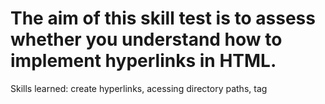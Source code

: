 # The aim of this skill test is to assess whether you understand how to implement hyperlinks in HTML.

<p>Skills learned: create hyperlinks, acessing directory paths, tag <title> (for tooltip), redirect to email aplication (with cc and subject), add images, 
anchor to some element in page, good pratices on link names.</p>
  
 
<p><strong>See it below</strong></p>
<a href="https://htmlpreview.github.io/?https://github.com/alexandre-j-dev/MDN-Mozilla-Developer-Network/blob/HTML/Test%20your%20skills:%20Links/links.html"> Render </a><br>

<p><strong>MDN skill tests</strong></p>
<a href="https://developer.mozilla.org/en-US/docs/Learn/HTML/Introduction_to_HTML/Test_your_skills:_Links"> Link to this test </a>

<p><strong>Assessment on Mozilla discourse</strong></p>
<a href="https://discourse.mozilla.org/t/assessment-wanted-for-links-skill-tests/106520">Link to Assessment </a><br>


<h4>Task 1</h4> 
 Help to fill in the links on our Whales information page:
<ul>
  <li>The first link should be linked to a page called whales.html, which is in the same directory as the current page.</li>
  <li>We'd also like you to give it a tooltip when moused over that tells the user that the page includes information on Blue Whales and Sperm Whales.</li>   <li>The second link should be turned into a link you can click to open up an email in the user's default mail application, with the recipient set as "whales@example.com".</li>
  <li>You'll get a bonus point if you also set it so that the subject line of the email is automatically filled in as "Question about Whales".</li>
</ul>

 <h4>Task 2</h4> 
 fill in the four links so that they link to the appropriate places:
<ul>
  <li>The first link should link to an image called blue-whale.jpg, which is located in a directory called blue inside the current directory.</li>
  <li>The second link should link to an image called narwhal.jpg, which is located in a directory called narwhal, which is located one directory level above the current directory.</li>   
  <li>The third link should link to the UK Google Image search. The base URL is https://www.google.co.uk, and the image search is located in a subdirectory called imghp.</li>
  <liThe fourth link should link to the paragraph at the very bottom of the current page. It has an ID of bottom.</li>
</ul>

